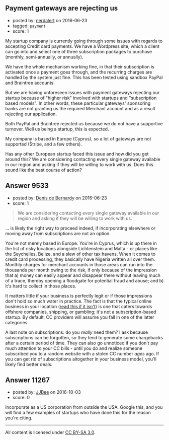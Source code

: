 ## Payment gateways are rejecting us

- posted by: [nerdalert](https://stackexchange.com/users/7006917/nerdalert) on 2016-06-23
- tagged: `payment`
- score: 1

My startup company is currently going through some issues with regards to accepting Credit card payments. We have a Wordpress site, which a client can go into and select one of three subscription packages to purchase (monthly, semi-annually, or annually). 

We have the whole mechanism working fine, in that their subscription is activated once a payment goes through, and the recurring charges are handled by the system just fine. This has been tested using sandbox PayPal and Braintree accounts.

But we are having unforeseen issues with payment gateways rejecting our startup because of "higher risk" involved with startups and "subscription based models". In other words, these particular gateways' sponsoring banks are not granting us the required Merchant account and as a result rejecting our application.

Both PayPal and Braintree rejected us because we do not have a supportive turnover. Well us being a startup, this is expected.

My company is based in Europe (Cyprus), so a lot of gateways are not supported (Stripe, and a few others). 

Has any other European startup faced this issue and how did you get around this? We are considering contacting every single gateway available in our region and asking if they will be willing to work with us. Does this sound like the best course of action?


## Answer 9533

- posted by: [Denis de Bernardy](https://stackexchange.com/users/182468/denis-de-bernardy) on 2016-06-23
- score: 1

> We are considering contacting every single gateway available in our region and asking if they will be willing to work with us.

... is likely the right way to proceed indeed, if incorporating elsewhere or moving away from subscriptions are not an option.

You're not merely based in Europe. You're in Cyprus, which is up there in the list of risky locations alongside Lichtenstein and Malta - or places like the Seychelles, Belize, and a slew of other tax havens. When it comes to credit card processing, they basically have Nigeria written all over them. Monthly charges for merchant accounts in those areas can run into the thousands per month owing to the risk, if only because of the impression that a) money can easily appear and disappear there without leaving much of a trace, thereby opening a floodgate for potential fraud and abuse; and b) it's hard to collect in those places.

It matters little if your business is perfectly legit or if those impressions don't hold so much water in practice. The fact is that the typical online business in your location ([read this if it isn't](https://startups.stackexchange.com/questions/1592/tax-structuring-how-to-pay-no-corporate-tax/1665#1665)) is one that caters towards offshore companies, shipping, or gambling; it's not a subscription-based startup. By default, CC providers will assume you fall in one of the latter categories.

A last note on subscriptions: do you _really_ need them? I ask because subscriptions can be forgotten, so they tend to generate some chargebacks after a certain period of time. They can also go unnoticed if you don't pay much attention to your CC bills - until you do and realize someone subscribed you to a random website with a stolen CC number _ages_ ago. If you can get rid of subscriptions altogether in your business model, you'll likely find better deals.


## Answer 11267

- posted by: [JJBee](https://stackexchange.com/users/6998558/jjbee) on 2016-10-03
- score: 0

Incorporate as a US corporation from outside the USA. Google this, and you will find a few examples of startups who have done this for the reason you're citing.



---

All content is licensed under [CC BY-SA 3.0](https://creativecommons.org/licenses/by-sa/3.0/).
